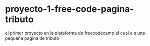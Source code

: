# proyecto-1-free-code-pagina-tributo 
el primer proyecto en la plataforma de  freecodecamp el  cual e s  una  pequeña  pagina de tributo
